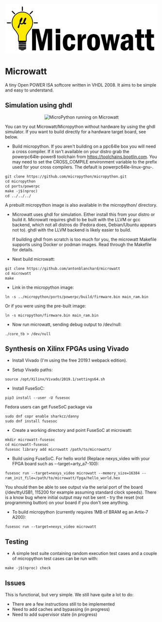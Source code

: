 <p align="center">
<img src="media/microwatt-title.png" alt="Microwatt">
</p>

# Microwatt

A tiny Open POWER ISA softcore written in VHDL 2008. It aims to be simple and easy
to understand.

## Simulation using ghdl
<p align="center">
<img src="http://neuling.org/microwatt-micropython.gif" alt="MicroPython running on Microwatt"/>
</p>

You can try out Microwatt/Micropython without hardware by using the ghdl simulator. If you want to build directly for a hardware target board, see below.

- Build micropython. If you aren't building on a ppc64le box you
  will need a cross compiler. If it isn't available on your distro
  grab the powerpc64le-power8 toolchain from https://toolchains.bootlin.com.
  You may need to set the CROSS_COMPILE environment variable
  to the prefix used for your cross compilers.  The default is
  powerpc64le-linux-gnu-.

```
git clone https://github.com/micropython/micropython.git
cd micropython
cd ports/powerpc
make -j$(nproc)
cd ../../../
```

  A prebuilt micropython image is also available in the micropython/ directory.

- Microwatt uses ghdl for simulation. Either install this from your
  distro or build it. Microwatt requires ghdl to be built with the LLVM
  or gcc backend, which not all distros do (Fedora does, Debian/Ubuntu
  appears not to). ghdl with the LLVM backend is likely easier to build.

  If building ghdl from scratch is too much for you, the microwatt Makefile
  supports using Docker or podman images. Read through the Makefile for details.

- Next build microwatt:

```
git clone https://github.com/antonblanchard/microwatt
cd microwatt
make
```

- Link in the micropython image:

```
ln -s ../micropython/ports/powerpc/build/firmware.bin main_ram.bin
```

  Or if you were using the pre-built image:

```
ln -s micropython/firmware.bin main_ram.bin
```

- Now run microwatt, sending debug output to /dev/null:

```
./core_tb > /dev/null
```

## Synthesis on Xilinx FPGAs using Vivado

- Install Vivado (I'm using the free 2019.1 webpack edition).

- Setup Vivado paths:

```
source /opt/Xilinx/Vivado/2019.1/settings64.sh
```

- Install FuseSoC:

```
pip3 install --user -U fusesoc
```
Fedora users can get FuseSoC package via
```
sudo dnf copr enable sharkcz/danny
sudo dnf install fusesoc
```

- Create a working directory and point FuseSoC at microwatt:

```
mkdir microwatt-fusesoc
cd microwatt-fusesoc
fusesoc library add microwatt /path/to/microwatt/
```

- Build using FuseSoC. For hello world (Replace nexys_video with your FPGA board such as --target=arty_a7-100):

```
fusesoc run --target=nexys_video microwatt --memory_size=16384 --ram_init_file=/path/to/microwatt/fpga/hello_world.hex
```
You should then be able to see output via the serial port of the board (/dev/ttyUSB1, 115200 for example assuming standard clock speeds). There is a know bug where initial output may not be sent - try the reset (not programming button) on your board if you don't see anything.

- To build micropython (currently requires 1MB of BRAM eg an Artix-7 A200):

```
fusesoc run --target=nexys_video microwatt
```

## Testing

- A simple test suite containing random execution test cases and a couple of
  micropython test cases can be run with:

```
make -j$(nproc) check
```

## Issues

This is functional, but very simple. We still have quite a lot to do:

- There are a few instructions still to be implemented
- Need to add caches and bypassing (in progress)
- Need to add supervisor state (in progress)
